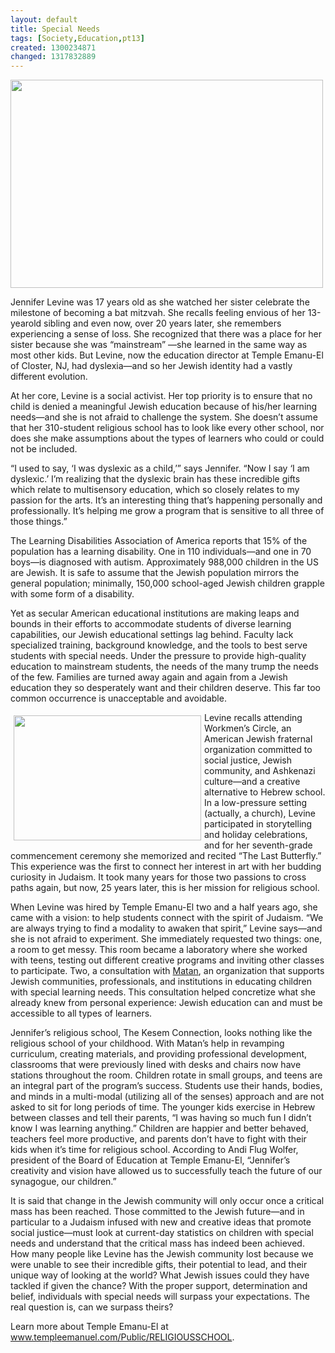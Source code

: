 ```yaml
---
layout: default
title: Special Needs
tags: [Society,Education,pt13]
created: 1300234871
changed: 1317832889
---
```

<p>
	<img alt="" src="/files/5433358409_b12767bae7.jpg" style="width: 500px; height: 333px; " /></p>
<p>
	Jennifer Levine was 17 years old as she watched her sister celebrate the milestone of becoming a bat mitzvah. She recalls feeling envious of her 13-yearold sibling and even now, over 20 years later, she remembers experiencing a sense of loss. She recognized that there was a place for her sister because she was &ldquo;mainstream&rdquo; &mdash;she learned in the same way as most other kids. But Levine, now the education director at Temple Emanu-El of Closter, NJ, had dyslexia&mdash;and so her Jewish identity had a vastly different evolution.</p>
<p>
	At her core, Levine is a social activist. Her top priority is to ensure that no child is denied a meaningful Jewish education because of his/her learning needs&mdash;and she is not afraid to challenge the system. She doesn&rsquo;t assume that her 310-student religious school has to look like every other school, nor does she make assumptions about the types of learners who could or could not be included.</p>
<p>
	&ldquo;I used to say, &lsquo;I was dyslexic as a child,&rsquo;&rdquo; says Jennifer. &ldquo;Now I say &lsquo;I am dyslexic.&rsquo; I&rsquo;m realizing that the dyslexic brain has these incredible gifts which relate to multisensory education, which so closely relates to my passion for the arts. It&rsquo;s an interesting thing that&rsquo;s happening personally and professionally. It&rsquo;s helping me grow a program that is sensitive to all three of those things.&rdquo;</p>
<p>
	The Learning Disabilities Association of America reports that 15% of the population has a learning disability. One in 110 individuals&mdash;and one in 70 boys&mdash;is diagnosed with autism. Approximately 988,000 children in the US are Jewish. It is safe to assume that the Jewish population mirrors the general population; minimally, 150,000 school-aged Jewish children grapple with some form of a disability.</p>
<p>
	Yet as secular American educational institutions are making leaps and bounds in their efforts to accommodate students of diverse learning capabilities, our Jewish educational settings lag behind. Faculty lack specialized training, background knowledge, and the tools to best serve students with special needs. Under the pressure to provide high-quality education to mainstream students, the needs of the many trump the needs of the few. Families are turned away again and again from a Jewish education they so desperately want and their children deserve. This far too common occurrence is unacceptable and avoidable.</p>
<p>
	<img alt="" src="/files/5515296002_3029b4a9bb.jpg" style="margin-left: 5px; margin-right: 5px; margin-top: 5px; margin-bottom: 5px; float: left; width: 300px; height: 200px; " />Levine recalls attending Workmen&rsquo;s Circle, an American Jewish fraternal organization committed to social justice, Jewish community, and Ashkenazi culture&mdash;and a creative alternative to Hebrew school. In a low-pressure setting (actually, a church), Levine participated in storytelling and holiday celebrations, and for her seventh-grade commencement ceremony she memorized and recited &ldquo;The Last Butterfly.&rdquo; This experience was the first to connect her interest in art with her budding curiosity in Judaism. It took many years for those two passions to cross paths again, but now, 25 years later, this is her mission for religious school.</p>
<p>
	When Levine was hired by Temple Emanu-El two and a half years ago, she came with a vision: to help students connect with the spirit of Judaism. &ldquo;We are always trying to find a modality to awaken that spirit,&rdquo; Levine says&mdash;and she is not afraid to experiment. She immediately requested two things: one, a room to get messy. This room became a laboratory where she worked with teens, testing out different creative programs and inviting other classes to participate. Two, a consultation with <a href="http://www.matankids.org">Matan</a>, an organization that supports Jewish communities, professionals, and institutions in educating children with special learning needs. This consultation helped concretize what she already knew from personal experience: Jewish education can and must be accessible to all types of learners.</p>
<p>
	Jennifer&rsquo;s religious school, The Kesem Connection, looks nothing like the religious school of your childhood. With Matan&rsquo;s help in revamping curriculum, creating materials, and providing professional development, classrooms that were previously lined with desks and chairs now have stations throughout the room. Children rotate in small groups, and teens are an integral part of the program&rsquo;s success. Students use their hands, bodies, and minds in a multi-modal (utilizing all of the senses) approach and are not asked to sit for long periods of time. The younger kids exercise in Hebrew between classes and tell their parents, &ldquo;I was having so much fun I didn&rsquo;t know I was learning anything.&rdquo; Children are happier and better behaved, teachers feel more productive, and parents don&rsquo;t have to fight with their kids when it&rsquo;s time for religious school. According to Andi Flug Wolfer, president of the Board of Education at Temple Emanu-El, &ldquo;Jennifer&rsquo;s creativity and vision have allowed us to successfully teach the future of our synagogue, our children.&rdquo;</p>
<p>
	It is said that change in the Jewish community will only occur once a critical mass has been reached. Those committed to the Jewish future&mdash;and in particular to a Judaism infused with new and creative ideas that promote social justice&mdash;must look at current-day statistics on children with special needs and understand that the critical mass has indeed been achieved. How many people like Levine has the Jewish community lost because we were unable to see their incredible gifts, their potential to lead, and their unique way of looking at the world? What Jewish issues could they have tackled if given the chance? With the proper support, determination and belief, individuals with special needs will surpass your expectations. The real question is, can we surpass theirs?</p>
<p>
	Learn more about Temple Emanu-El at <a href="http://www.templeemanuel.com/Public/RELIGIOUSSCHOOL">www.templeemanuel.com/Public/RELIGIOUSSCHOOL</a>.</p>
